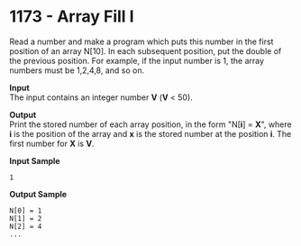 # 1173 - Array Fill I

Read a number and make a program which puts this number in the first position of an array N[10]. In each subsequent position, put the double of the previous position. For example, if the input number is 1, the array numbers ​​must be 1,2,4,8, and so on.

**Input**<br>
The input contains an integer number **V** (**V** < 50).

**Output**<br>
Print the stored number of each array position, in the form "N[**i**] = **X**", where **i** is the position of the array and **x** is the stored number at the position **i**. The first number for **X** is **V**.

**Input Sample**
````
1
````

**Output Sample**
````
N[0] = 1 
N[1] = 2 
N[2] = 4 
... 
````